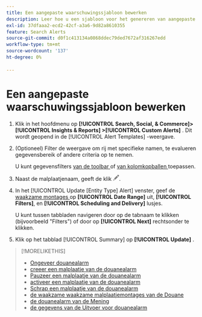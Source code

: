```yaml
---
title: Een aangepaste waarschuwingssjabloon bewerken
description: Leer hoe u een sjabloon voor het genereren van aangepaste waarschuwingen kunt bewerken.
exl-id: 37dfaaa2-ecd2-42cf-a3a6-9d82a8610355
feature: Search Alerts
source-git-commit: d0f1c413134a0868ddec79ded7672af316267edd
workflow-type: tm+mt
source-wordcount: '137'
ht-degree: 0%

---
```


# Een aangepaste waarschuwingssjabloon bewerken

1. Klik in het hoofdmenu op **[!UICONTROL Search, Social, & Commerce]> [!UICONTROL Insights & Reports] >[!UICONTROL Custom Alerts]** . Dit wordt geopend in de [!UICONTROL Alert Templates] -weergave.

1. (Optioneel) Filter de weergave om rij met specifieke namen, te evalueren gegevensbereik of andere criteria op te nemen.

   U kunt gegevensfilters [ van de toolbar ](/help/search-social-commerce/common-tasks/data-views/ad-hoc-settings/column-filter-apply-from-toolbar.md) of [ van kolomkopballen ](/help/search-social-commerce/common-tasks/data-views/ad-hoc-settings/column-filter-apply-from-column-heading.md) toepassen.

1. Naast de malplaatjenaam, geeft de klik ![ ](/help/search-social-commerce/assets/edit.png " uit ").

1. In het [!UICONTROL Update \[Entity Type\] Alert] venster, geef de [ waakzame montages ](alert-template-settings.md) op **[!UICONTROL Date Range]** uit, **[!UICONTROL Filters]**, en **[!UICONTROL Scheduling and Delivery]** lusjes.

   U kunt tussen tabbladen navigeren door op de tabnaam te klikken (bijvoorbeeld &quot;Filters&quot;) of door op **[!UICONTROL Next]** rechtsonder te klikken.

1. Klik op het tabblad [!UICONTROL Summary] op **[!UICONTROL Update]** .

>[!MORELIKETHIS]
>
>* [ Ongeveer douanealarm ](alert-about.md)
>* [ creeer een malplaatje van de douanealarm ](alert-template-create.md)
>* [ Pauzeer een malplaatje van de douanealarm ](alert-template-pause.md)
>* [ activeer een malplaatje van de douanealarm ](alert-template-activate.md)
>* [ Schrap een malplaatje van de douanealarm ](alert-template-delete.md)
>* [ de waakzame waakzame malplaatjemontages van de Douane ](alert-template-settings.md)
>* [ de douanealarm van de Mening ](alert-view.md)
>* [ de gegevens van de Uitvoer voor douanealarm ](alert-export-data.md)
